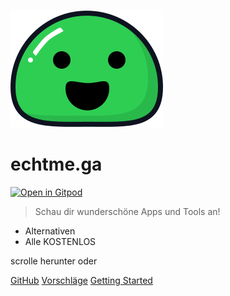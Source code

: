 ![logo](_media/icon.svg)

# echtme.ga 
[![Open in Gitpod](https://gitpod.io/button/open-in-gitpod.svg)](https://gitpod.io/#https://github.com/docsifyjs/docsify)


> Schau dir wunderschöne Apps und Tools an!

- Alternativen
- Alle KOSTENLOS

scrolle herunter oder

[GitHub](https://github.com/gitpages/docs/)
[Vorschläge](https://matrix.to/#/#vorschlaege:matrix.org)
[Getting Started](#echtmega)
